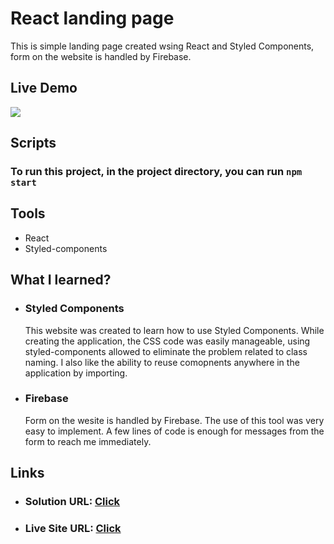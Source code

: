 # React landing page

This is simple landing page created wsing React and Styled Components, form on the website is handled by Firebase.

## Live Demo

![](./demo/demo.gif)

## Scripts

### To run this project, in the project directory, you can run `npm start`

## Tools

- React
- Styled-components

## What I learned?

- ### Styled Components
  This website was created to learn how to use Styled Components.
  While creating the application, the CSS code was easily manageable, using styled-components allowed to eliminate the problem related to class naming. I also like the ability to reuse comopnents anywhere in the application by importing.
- ### Firebase
  Form on the wesite is handled by Firebase. The use of this tool was very easy to implement. A few lines of code is enough for messages from the form to reach me immediately.

## Links

- ### Solution URL: [Click](https://github.com/KarolinaObcowska/react_landing_page)
- ### Live Site URL: [Click](https://vibrant-golick-986d09.netlify.app)
